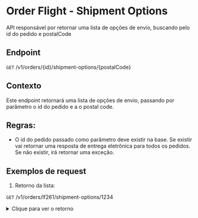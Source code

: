 # Order Flight - Shipment Options

API responsável por retornar uma lista de opções de envio, buscando pelo id do pedido e postalCode

## Endpoint

`GET` /v1/orders/{id}/shipment-options/{postalCode}


## Contexto

Este endpoint retornará uma lista de opções de envio, passando por parâmetro o id do pedido e a o postal code.

## Regras:


- O id do pedido passado como parâmetro deve existir na base. Se existir vai retornar uma resposta de entrega eletrônica para todos os pedidos. Se não existir, irá retornar uma exceção.


## Exemplos de request

1. Retorno da lista:

`GET` /v1/orders/lf261/shipment-options/1234

<details>
    <summary>Clique para ver o retorno</summary>
    <pre>
{
  "shipmentOptions": [
    {
      "id": "lf261",
      "currency": "PTS",
      "description": "Sem entrega física",
      "price": 0.1,
      "type": "Eletrônica",
      "items": [
        "CVCFLIGHT",
        "CVCFLIGHTTAX"
      ],
      "commerceItems": [
        {
          "deliveryDate": "2024-02-20T14:32:51.016+00:00",
          "commerceItems": [
            {
              "id": "CVCFLIGHT",
              "partnerOrderId": "951661608301",
              "commerceItemId": "ci19870698620961",
              "partnerOrderLinkId": "CVC-o1240272701"
            }
          ]
        }
      ]
    }
  ]
}
</pre>
</details>